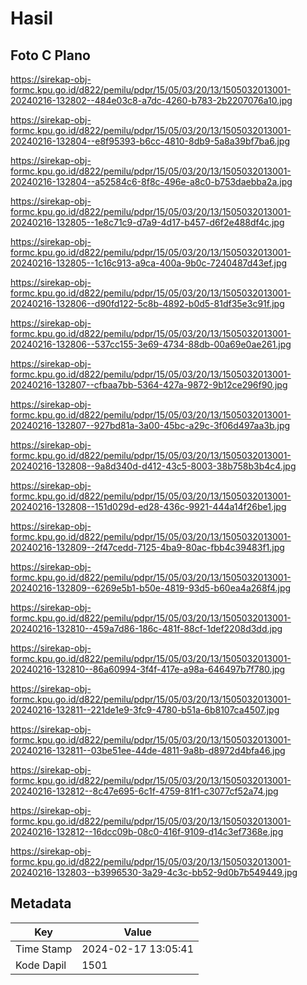 # Hasil

## Foto C Plano

https://sirekap-obj-formc.kpu.go.id/d822/pemilu/pdpr/15/05/03/20/13/1505032013001-20240216-132802--484e03c8-a7dc-4260-b783-2b2207076a10.jpg

https://sirekap-obj-formc.kpu.go.id/d822/pemilu/pdpr/15/05/03/20/13/1505032013001-20240216-132804--e8f95393-b6cc-4810-8db9-5a8a39bf7ba6.jpg

https://sirekap-obj-formc.kpu.go.id/d822/pemilu/pdpr/15/05/03/20/13/1505032013001-20240216-132804--a52584c6-8f8c-496e-a8c0-b753daebba2a.jpg

https://sirekap-obj-formc.kpu.go.id/d822/pemilu/pdpr/15/05/03/20/13/1505032013001-20240216-132805--1e8c71c9-d7a9-4d17-b457-d6f2e488df4c.jpg

https://sirekap-obj-formc.kpu.go.id/d822/pemilu/pdpr/15/05/03/20/13/1505032013001-20240216-132805--1c16c913-a9ca-400a-9b0c-7240487d43ef.jpg

https://sirekap-obj-formc.kpu.go.id/d822/pemilu/pdpr/15/05/03/20/13/1505032013001-20240216-132806--d90fd122-5c8b-4892-b0d5-81df35e3c91f.jpg

https://sirekap-obj-formc.kpu.go.id/d822/pemilu/pdpr/15/05/03/20/13/1505032013001-20240216-132806--537cc155-3e69-4734-88db-00a69e0ae261.jpg

https://sirekap-obj-formc.kpu.go.id/d822/pemilu/pdpr/15/05/03/20/13/1505032013001-20240216-132807--cfbaa7bb-5364-427a-9872-9b12ce296f90.jpg

https://sirekap-obj-formc.kpu.go.id/d822/pemilu/pdpr/15/05/03/20/13/1505032013001-20240216-132807--927bd81a-3a00-45bc-a29c-3f06d497aa3b.jpg

https://sirekap-obj-formc.kpu.go.id/d822/pemilu/pdpr/15/05/03/20/13/1505032013001-20240216-132808--9a8d340d-d412-43c5-8003-38b758b3b4c4.jpg

https://sirekap-obj-formc.kpu.go.id/d822/pemilu/pdpr/15/05/03/20/13/1505032013001-20240216-132808--151d029d-ed28-436c-9921-444a14f26be1.jpg

https://sirekap-obj-formc.kpu.go.id/d822/pemilu/pdpr/15/05/03/20/13/1505032013001-20240216-132809--2f47cedd-7125-4ba9-80ac-fbb4c39483f1.jpg

https://sirekap-obj-formc.kpu.go.id/d822/pemilu/pdpr/15/05/03/20/13/1505032013001-20240216-132809--6269e5b1-b50e-4819-93d5-b60ea4a268f4.jpg

https://sirekap-obj-formc.kpu.go.id/d822/pemilu/pdpr/15/05/03/20/13/1505032013001-20240216-132810--459a7d86-186c-481f-88cf-1def2208d3dd.jpg

https://sirekap-obj-formc.kpu.go.id/d822/pemilu/pdpr/15/05/03/20/13/1505032013001-20240216-132810--86a60994-3f4f-417e-a98a-646497b7f780.jpg

https://sirekap-obj-formc.kpu.go.id/d822/pemilu/pdpr/15/05/03/20/13/1505032013001-20240216-132811--221de1e9-3fc9-4780-b51a-6b8107ca4507.jpg

https://sirekap-obj-formc.kpu.go.id/d822/pemilu/pdpr/15/05/03/20/13/1505032013001-20240216-132811--03be51ee-44de-4811-9a8b-d8972d4bfa46.jpg

https://sirekap-obj-formc.kpu.go.id/d822/pemilu/pdpr/15/05/03/20/13/1505032013001-20240216-132812--8c47e695-6c1f-4759-81f1-c3077cf52a74.jpg

https://sirekap-obj-formc.kpu.go.id/d822/pemilu/pdpr/15/05/03/20/13/1505032013001-20240216-132812--16dcc09b-08c0-416f-9109-d14c3ef7368e.jpg

https://sirekap-obj-formc.kpu.go.id/d822/pemilu/pdpr/15/05/03/20/13/1505032013001-20240216-132803--b3996530-3a29-4c3c-bb52-9d0b7b549449.jpg


## Metadata

| Key        | Value               |
| ---------- | ------------------- |
| Time Stamp | 2024-02-17 13:05:41 |
| Kode Dapil | 1501                |



